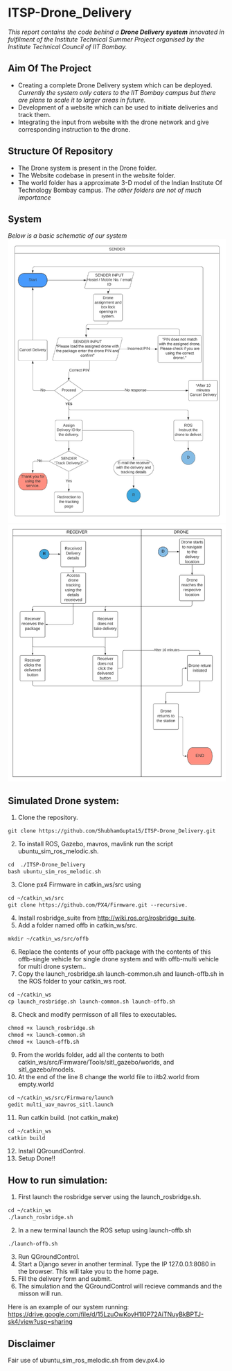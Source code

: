 # ITSP-Drone_Delivery

*This report contains the code behind a **Drone Delivery system** innovated in fulfilment of the Institute Technical Summer Project organised by the Institute Technical Council of IIT Bombay.*
## Aim Of The Project
* Creating a complete Drone Delivery system which can be deployed.
*Currently the system only caters to the IIT Bombay campus but there are plans to scale it to larger areas in future.*
* Development of a website which can be used to initiate deliveries and track them.
* Integrating the input from website with the drone network and give corresponding instruction to the drone.
## Structure Of Repository
* The Drone system is present in the Drone folder.
* The Website codebase in present in the website folder.
* The world folder has a approximate 3-D model of the Indian Institute Of Technology Bombay campus.
*The other folders are not of much importance*
## System
*Below is a basic schematic of our system*
![flow](./diagrams/Sender_flow.jpeg)
![flow](./diagrams/Drone_and_receiver_flow.jpeg)

 ## Simulated Drone system:
 1. Clone the repository.
 ```
 git clone https://github.com/ShubhamGupta15/ITSP-Drone_Delivery.git
 ```
 2. To install ROS, Gazebo, mavros, mavlink run the script ubuntu_sim_ros_melodic.sh.
 ```
 cd  ./ITSP-Drone_Delivery
 bash ubuntu_sim_ros_melodic.sh 
 ```
 3. Clone px4 Firmware in catkin_ws/src using 
 ```
 cd ~/catkin_ws/src
 git clone https://github.com/PX4/Firmware.git --recursive.
 ```
 4. Install rosbridge_suite from http://wiki.ros.org/rosbridge_suite.
 5. Add a folder named offb in catkin_ws/src.
 ```
 mkdir ~/catkin_ws/src/offb
 ```
 6. Replace the contents of your offb package with the contents of this offb-single vehicle for single drone system and with offb-multi vehicle for multi drone system..
 7. Copy the launch_rosbridge.sh launch-common.sh and launch-offb.sh in the ROS folder to your catkin_ws root.
 ```
 cd ~/catkin_ws
 cp launch_rosbridge.sh launch-common.sh launch-offb.sh 
 ```
 8. Check and modify permisson of all files to executables.
 ```
 chmod +x launch_rosbridge.sh
 chmod +x launch-common.sh
 chmod +x launch-offb.sh
 ```
 9. From the worlds folder, add all the contents to both catkin_ws/src/Firmware/Tools/sitl_gazebo/worlds, and sitl_gazebo/models.
 10. At the end of the line 8 change the world file to iitb2.world from empty.world
 ````
 cd ~/catkin_ws/src/Firmware/launch
 gedit multi_uav_mavros_sitl.launch
 ```` 
 11. Run catkin build. (not catkin_make)
 ```
 cd ~/catkin_ws
 catkin build
 ```
 12. Install QGroundControl.
 13. Setup Done!!
## How to run simulation:
1. First launch the rosbridge server using the launch_rosbridge.sh.
```
cd ~/catkin_ws
./launch_rosbridge.sh
```
2. In a new terminal launch the ROS setup using launch-offb.sh
```
./launch-offb.sh
```
3. Run QGroundControl.
4. Start a Django sever in another terminal. Type the IP 127.0.0.1:8080 in the browser. This will take you to the home page. 
5. Fill the delivery form and submit.
6. The simulation and the QGroundControl will recieve commands and the misson will run.

Here is an example of our system running:
https://drive.google.com/file/d/15LzuOwKoyH1I0P72AiTNuyBkBPTJ-sk4/view?usp=sharing
## Disclaimer
Fair use of ubuntu_sim_ros_melodic.sh from dev.px4.io
